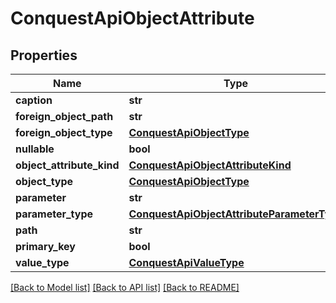 # ConquestApiObjectAttribute

## Properties
Name | Type | Description | Notes
------------ | ------------- | ------------- | -------------
**caption** | **str** |  | [optional] 
**foreign_object_path** | **str** |  | [optional] 
**foreign_object_type** | [**ConquestApiObjectType**](ConquestApiObjectType.md) |  | [optional] 
**nullable** | **bool** |  | [optional] 
**object_attribute_kind** | [**ConquestApiObjectAttributeKind**](ConquestApiObjectAttributeKind.md) |  | [optional] 
**object_type** | [**ConquestApiObjectType**](ConquestApiObjectType.md) |  | [optional] 
**parameter** | **str** |  | [optional] 
**parameter_type** | [**ConquestApiObjectAttributeParameterType**](ConquestApiObjectAttributeParameterType.md) |  | [optional] 
**path** | **str** |  | [optional] 
**primary_key** | **bool** |  | [optional] 
**value_type** | [**ConquestApiValueType**](ConquestApiValueType.md) |  | [optional] 

[[Back to Model list]](../README.md#documentation-for-models) [[Back to API list]](../README.md#documentation-for-api-endpoints) [[Back to README]](../README.md)


